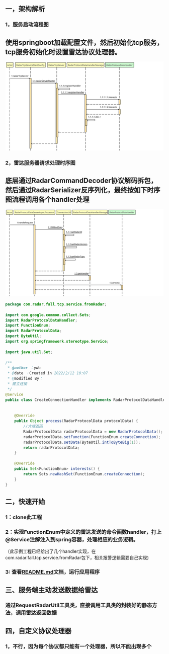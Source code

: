 ## 一，架构解析 

### 1，服务启动流程图
## 使用springboot加载配置文件，然后初始化tcp服务，tcp服务初始化时设置雷达协议处理器。
![](img/server_start.svg)

### 2，雷达服务器请求处理时序图
## 底层通过RadarCommandDecoder协议解码拆包，然后通过RadarSerializer反序列化，最终按如下时序图流程调用各个handler处理
![img.png](img/process_request.svg)

```java
package com.radar.fall.tcp.service.fromRadar;

import com.google.common.collect.Sets;
import RadarProtocolDataHandler;
import FunctionEnum;
import RadarProtocolData;
import ByteUtil;
import org.springframework.stereotype.Service;

import java.util.Set;

/**
 * @author ：ywb
 * @date ：Created in 2022/2/12 10:07
 * @modified By：
 * 建立连接
 */
@Service
public class CreateConnectionHandler implements RadarProtocolDataHandler {


    @Override
    public Object process(RadarProtocolData protocolData) {
        //大端返回
        RadarProtocolData radarProtocolData = new RadarProtocolData();
        radarProtocolData.setFunction(FunctionEnum.createConnection);
        radarProtocolData.setData(ByteUtil.intToByteBig(1));
        return radarProtocolData;
    }

    @Override
    public Set<FunctionEnum> interests() {
        return Sets.newHashSet(FunctionEnum.createConnection);
    }
}

```

## 二，快速开始

### 1：clone此工程
### 2：实现FunctionEnum中定义的雷达发送的命令函数handler，打上@Service注解注入到spring容器，处理相应的业务逻辑。
（此示例工程已经给出了几个handler实现，在com.radar.fall.tcp.service.fromRadar包下，相关报警逻辑需要自己实现)
### 3: 查看[README.md](../../README.md)文档，运行应用程序

## 三、服务端主动发送数据给雷达
### 通过RequestRadarUtil工具类，直接调用工具类的封装好的静态方法，调用雷达返回数据

## 四，自定义协议处理器

### 1，不行，因为每个协议都只能有一个处理器，所以不能出现多个 

